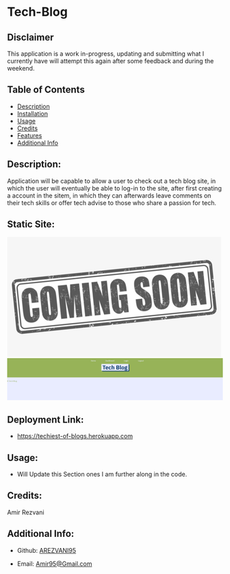 # Tech-Blog

## Disclaimer 
This application is a work in-progress, updating and submitting what I currently have will attempt this again after some feedback and during the weekend.

## Table of Contents

- [Description](#description)
- [Installation](#installation)
- [Usage](#usage)
- [Credits](#Credits)
- [Features](#features)
- [Additional Info](#additional-info)

## Description:
Application will be capable to allow a user to check out a tech blog site, in which the user will eventually be able to log-in to the site, after first creating a account in the sitem, in which they can afterwards leave comments on their tech skills or offer tech advise to those who share a passion for tech.

## Static Site:
![Displaying-Code](/public/images/Coming_soon.png)
![Displaying-Code](/public/images/Tech-Blog-Web.PNG)

## Deployment Link:
- https://techiest-of-blogs.herokuapp.com

## Usage:
- Will Update this Section ones I am further along in the code.

## Credits:
Amir Rezvani

## Additional Info:

- Github: [AREZVANI95](https://github.com/AREZVANI95)

- Email: Amir95@Gmail.com
